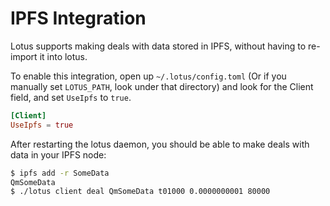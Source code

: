 # IPFS Integration

Lotus supports making deals with data stored in IPFS, without having to re-import it into lotus.

To enable this integration, open up `~/.lotus/config.toml` (Or if you manually set `LOTUS_PATH`, look under that directory) and look for the Client field, and set `UseIpfs` to `true`.

```toml
[Client]
UseIpfs = true
```

After restarting the lotus daemon, you should be able to make deals with data in your IPFS node:

```sh
$ ipfs add -r SomeData
QmSomeData
$ ./lotus client deal QmSomeData t01000 0.0000000001 80000
```
